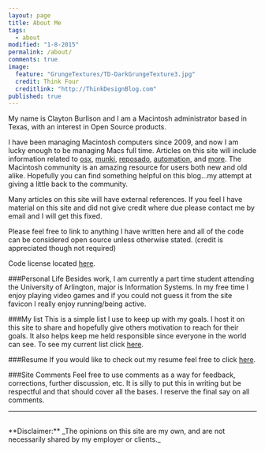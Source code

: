```yaml
---
layout: page
title: About Me
tags: 
  - about
modified: "1-8-2015"
permalink: /about/
comments: true
image: 
  feature: "GrungeTextures/TD-DarkGrungeTexture3.jpg"
  credit: Think Four
  creditlink: "http://ThinkDesignBlog.com"
published: true
---
```


My name is Clayton Burlison and I am a Macintosh administrator based in Texas, with an interest in Open Source products.  

I have been managing Macintosh computers since 2009, and now I am lucky enough to be managing Macs full time. Articles on this site will include information related to [osx](/blog/categories/osx/), [munki](/blog/categories/munki/), [reposado](/blog/categories/reposado/), [automation](/blog/categories/automation/), and [more](/blog/categories/). The Macintosh community is an amazing resource for users both new and old alike. Hopefully you can find something helpful on this blog...my attempt at giving a little back to the community.  

Many articles on this site will have external references. If you feel I have material on this site and did not give credit where due please contact me by email and I will get this fixed.  

Please feel free to link to anything I have written here and all of the code can be considered open source unless otherwise stated. (credit is appreciated though not required)  

Code license located [here](/docs/license.txt).

###Personal Life
Besides work, I am currently a part time student attending the University of Arlington, major is Information Systems. In my free time I enjoy playing video games and if you could not guess it from the site favicon I really enjoy running/being active. 


###My list
This is a simple list I use to keep up with my goals. I host it on this site to share and hopefully give others motivation to reach for their goals. It also helps keep me held responsible since everyone in the world can see. To see my current list click [here](/about/my-list/).

###Resume
If you would like to check out my resume feel free to click [here](/docs/burl-resume-online.pdf).

###Site Comments
Feel free to use comments as a way for feedback, corrections, further discussion, etc. It is silly to put this in writing but be respectful and that should cover all the bases. I reserve the final say on all comments.  


---

<br>
**Disclaimer:** _The opinions on this site are my own, and are not necessarily shared by my employer or clients._